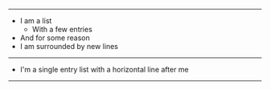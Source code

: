 ----------------------------------------------------------------------------------------
- I am a list
  - With a few entries
- And for some reason
- I am surrounded by new lines
----------------------------------------------------------------------------------------
- I'm a single entry list with a horizontal line after me
----------------------------------------------------------------------------------------
